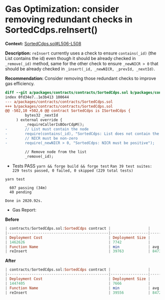 # Gas Optimization: consider removing redundant checks in SortedCdps.reInsert()

**Context:** [SortedCdps.sol#L506-L508](https://github.com/code-423n4/2023-10-badger/blob/main/packages/contracts/contracts/SortedCdps.sol#L506-L508)

**Description:**
`reInsert` currently uses a check to ensure `contains(_id)` (the List contains the id) even though it should be already checked in `_remove(_id)` method, same for the other check to ensure `_newNICR > 0` that should be already checked in `_insert(_id, _newNICR, _prevId, _nextId)`.

**Recommendation:**
Consider removing those redundant checks to improve gas efficiency.

```diff
diff --git a/packages/contracts/contracts/SortedCdps.sol b/packages/contracts/contracts/SortedCdps.sol
index 0fd34e7..1e3b413 100644
--- a/packages/contracts/contracts/SortedCdps.sol
+++ b/packages/contracts/contracts/SortedCdps.sol
@@ -502,10 +502,6 @@ contract SortedCdps is ISortedCdps {
         bytes32 _nextId
     ) external override {
         _requireCallerIsBOorCdpM();
-        // List must contain the node
-        require(contains(_id), "SortedCdps: List does not contain the id");
-        // NICR must be non-zero
-        require(_newNICR > 0, "SortedCdps: NICR must be positive");
 
         // Remove node from the list
         _remove(_id);
```
- Tests PASS
`yarn && forge build && forge test`
`Ran 39 test suites: 229 tests passed, 0 failed, 0 skipped (229 total tests)`

`yarn test`
```
  607 passing (34m)
  40 pending

Done in 2020.92s.
```

- Gas Report:

**Before**
```haskell
| contracts/SortedCdps.sol:SortedCdps contract |                 |        |        |         |         |
|----------------------------------------------|-----------------|--------|--------|---------|---------|
| Deployment Cost                              | Deployment Size |        |        |         |         |
| 1462626                                      | 7742            |        |        |         |         |
| Function Name                                | min             | avg    | median | max     | # calls |
| reInsert                                     | 39763           | 847382 | 760486 | 1835084 | 1304    |
```

**After**
```haskell
| contracts/SortedCdps.sol:SortedCdps contract |                 |        |        |         |         |
|----------------------------------------------|-----------------|--------|--------|---------|---------|
| Deployment Cost                              | Deployment Size |        |        |         |         |
| 1447405                                      | 7666            |        |        |         |         |
| Function Name                                | min             | avg    | median | max     | # calls |
| reInsert                                     | 39556           | 847285 | 762740 | 1834283 | 1303    |

```